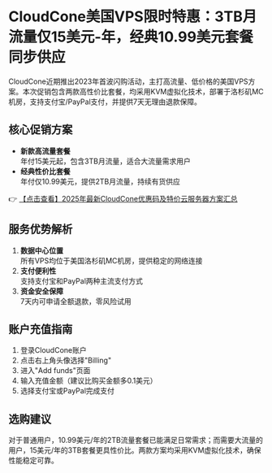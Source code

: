 # CloudCone美国VPS限时特惠：3TB月流量仅15美元-年，经典10.99美元套餐同步供应

CloudCone近期推出2023年首波闪购活动，主打高流量、低价格的美国VPS方案。本次促销包含两款高性价比套餐，均采用KVM虚拟化技术，部署于洛杉矶MC机房，支持支付宝/PayPal支付，并提供7天无理由退款保障。

## 核心促销方案

- **新款高流量套餐**  
  年付15美元起，包含3TB月流量，适合大流量需求用户
- **经典性价比套餐**  
  年付仅10.99美元，提供2TB月流量，持续有货供应

👉 [【点击查看】2025年最新CloudCone优惠码及特价云服务器方案汇总](https://bit.ly/Cloudcone)

## 服务优势解析

1. **数据中心位置**  
   所有VPS均位于美国洛杉矶MC机房，提供稳定的网络连接
2. **支付便利性**  
   支持支付宝和PayPal两种主流支付方式
3. **资金安全保障**  
   7天内可申请全额退款，零风险试用

## 账户充值指南

1. 登录CloudCone账户
2. 点击右上角头像选择"Billing"
3. 进入"Add funds"页面
4. 输入充值金额（建议比购买金额多0.1美元）
5. 选择支付宝或PayPal完成支付

## 选购建议

对于普通用户，10.99美元/年的2TB流量套餐已能满足日常需求；而需要大流量的用户，15美元/年的3TB套餐更具性价比。两款方案均采用KVM虚拟化技术，确保性能稳定可靠。